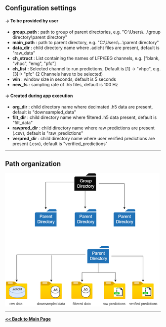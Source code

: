 ## Configuration settings

#### -> To be provided by user
- **group_path** : path to group of parent directories, e.g. "C:\\Users\\...\\group directory\\parent directory"
- **main_path** : path to parent directory, e.g. "C:\\Users\\...\\parent directory"
- **data_dir** : child directory name where .adicht files are present, default is "raw_data"
- **ch_struct** : List containing the names of LFP/EEG channels, e.g. ["blank, "vhpc", "emg", "pfc"]
- **ch_list** : Selected channel to run predictions, Default is [1] -> "vhpc", e.g. [3]-> "pfc" (2 Channels have to be selected)
- **win** : window size in seconds, default is 5 seconds
- **new_fs** : sampling rate of .h5 files, default is 100 Hz

#### -> Created during app execution
- **org_dir** : child directory name where decimated .h5 data are present, default is "downsampled_data"
- **filt_dir** : child directory name where filtered .h5 data present, default is "filt_data"
- **rawpred_dir** : child directory name where raw predictions are present (.csv), default is "raw_predictions"
- **verpred_dir** : child directory name where user verified predictions are present (.csv), default is "verified_predictions"

---
## Path organization

<img src="configuration_paths.png" width="500">

---

**[<< Back to Main Page](/README.md)**
